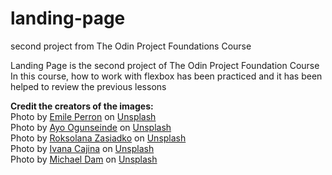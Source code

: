 # landing-page

second project from The Odin Project Foundations Course

Landing Page is the second project of The Odin Project Foundation Course  
In this course, how to work with flexbox has been practiced and it has been helped to review the previous lessons

**Credit the creators of the images:**  
Photo by <a href="https://unsplash.com/@emilep?utm_content=creditCopyText&utm_medium=referral&utm_source=unsplash">Emile Perron</a> on <a href="https://unsplash.com/photos/macbook-pro-showing-programming-language-xrVDYZRGdw4?utm_content=creditCopyText&utm_medium=referral&utm_source=unsplash">Unsplash</a>  
Photo by <a href="https://unsplash.com/@armedshutter?utm_content=creditCopyText&utm_medium=referral&utm_source=unsplash">Ayo Ogunseinde</a> on <a href="https://unsplash.com/photos/black-haired-man-making-face-sibVwORYqs0?utm_content=creditCopyText&utm_medium=referral&utm_source=unsplash">Unsplash</a>  
Photo by <a href="https://unsplash.com/@cieloadentro?utm_content=creditCopyText&utm_medium=referral&utm_source=unsplash">Roksolana Zasiadko</a> on <a href="https://unsplash.com/photos/woman-blonde-hair-and-red-lipstick-LyeduBb2Auk?utm_content=creditCopyText&utm_medium=referral&utm_source=unsplash">Unsplash</a>  
Photo by <a href="https://unsplash.com/@von_co?utm_content=creditCopyText&utm_medium=referral&utm_source=unsplash">Ivana Cajina</a> on <a href="https://unsplash.com/photos/man-leaning-on-brown-wall-_7LbC5J-jw4?utm_content=creditCopyText&utm_medium=referral&utm_source=unsplash">Unsplash</a>  
Photo by <a href="https://unsplash.com/@michaeldam?utm_content=creditCopyText&utm_medium=referral&utm_source=unsplash">Michael Dam</a> on <a href="https://unsplash.com/photos/closeup-photography-of-woman-smiling-mEZ3PoFGs_k?utm_content=creditCopyText&utm_medium=referral&utm_source=unsplash">Unsplash</a>
